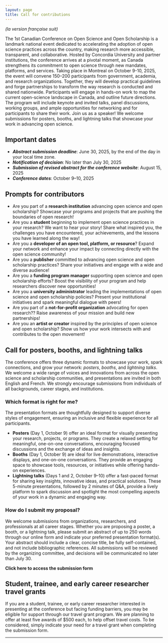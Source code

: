 ```yaml
---
layout: page
title: Call for contributions
---
```

*(la version française suit)*

The 1st Canadian Conference on Open Science and Open Scholarship is a landmark national event dedicated to accelerating the adoption of open science practices across the country, making research more accessible, transparent, and collaborative. Hosted by Concordia University and partner institutions, the conference arrives at a pivotal moment, as Canada strengthens its commitment to open science through new mandates, platforms, and services. Taking place in Montreal on October 9-10, 2025, the event will convene 150–200 participants from government, academia, and research organizations. Together, they will develop practical guidelines and forge partnerships to transform the way research is conducted and shared nationwide. Participants will engage in hands-on work to map the current open-science landscape in Canada, and outline future directions. The program will include keynote and invited talks, panel discussions, working groups, and ample opportunities for networking and for participants to share their work. Join us as a speaker! We welcome submissions for posters, booths, and lightning talks that showcase your work in advancing open science. 

## Important dates

- ***Abstract submission deadline***: June 30, 2025, by the end of the day in your local time zone.
- ***Notification of decision***: No later than July 30, 2025
- ***Submission of revised abstract for the conference website***: August 15, 2025
- ***Conference dates***: October 9–10, 2025

## Prompts for contributors

- Are you part of a **research institution** advancing open science and open scholarship? Showcase your programs and projects that are pushing the boundaries of open research!
- Are you a **student** beginning to implement open science practices in your research? We want to hear your story! Share what inspired you, the challenges you have encountered, your achievements, and the lessons you have learned along the way! 
- Are you a **developer of an open tool, platform, or resource**? Expand your network and enhance your impact by connecting directly with the open science community!
- Are you a **publisher** committed to advancing open science and open scholarship practices? Share your initiatives and engage with a wide and diverse audience!
- Are you a **funding program manager** supporting open science and open scholarship efforts? Boost the visibility of your program and help researchers discover new opportunities!
- Are you a **university administrator** leading the implementations of  open science and open scholarship policies? Present your institutional initiatives and spark meaningful dialogue with peers!
- Are you part of a **not-for-profit organization** advocating for open research?? Raise awareness of your mission and build new partnerships!
- Are you an **artist or creator** inspired by the principles of open science and open scholarship? Show us how your work intersects with and contributes to the open movement! 

## Call for posters, booths, and lightning talks

The conference offers three dynamic formats to showcase your work, spark connections, and grow your network: *posters*, *booths*, and *lightning talks*. We welcome a wide range of voices and innovations from across the open science and scholarship communities, and presentations are invited in both English and French. We strongly encourage submissions from individuals of all backgrounds, career stages, and institutions.

### Which format is right for me? 

The presentation formats are thoughtfully designed to support diverse styles of engagement, ensuring an inclusive and flexible experience for all participants.

- **Posters** (Day 1, October 9) offer an ideal format for visually presenting your research, projects, or programs. They create a relaxed setting for meaningful, one-on-one conversations, encouraging focused discussions and the exchange of ideas and insights.
- **Booths** (Day 1, October 9) are ideal for live demonstrations, interactive displays, and one-on-one conversations. They provide an engaging space to showcase tools, resources, or initiatives while offering hands-on experiences.
- **Lightning talks** (Days 1 and 2, October 9–10) offer a fast-paced format for sharing key insights, innovative ideas, and practical solutions. These 5-minute presentations, followed by 2 minutes of Q&A, provide a lively platform to spark discussion and spotlight the most compelling aspects of your work in a dynamic and engaging way.

### How do I submit my proposal? 

We welcome submissions from organizations, researchers, and professionals at all career stages. Whether you are proposing a poster, a booth, or a lightning talk, please submit an abstract of up to 250 words through our online form and indicate your preferred presentation format(s). Your abstract should include a clear, concise title, be fully self-contained, and not include bibliographic references. All submissions will be reviewed by the organizing committee, and decisions will be communicated no later than July 30. 

**Click here to access the submission form** 

## Student, trainee, and early career researcher travel grants

If you are a student, trainee, or early career researcher interested in presenting at the conference but facing funding barriers, you may be eligible for support through our travel grant program. We are planning to offer at least five awards of $500 each, to help offset travel costs. To be considered, simply indicate your need for a travel grant when completing the submission form. 

---

